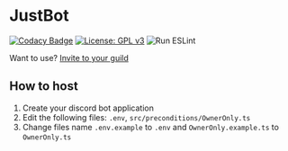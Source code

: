 # JustBot
[![Codacy Badge](https://app.codacy.com/project/badge/Grade/09ff4783177741a5931a4d44497c2646)](https://app.codacy.com/gh/helikespuppy/JustBot/dashboard?utm_source=gh&utm_medium=referral&utm_content=&utm_campaign=Badge_grade) [![License: GPL v3](https://img.shields.io/badge/License-GPLv3-blue.svg)](https://www.gnu.org/licenses/gpl-3.0) ![Run ESLint](https://github.com/helikespuppy/JustBot/actions/workflows/eslint.yml/badge.svg)

Want to use? [Invite to your guild](https://discord.com/oauth2/authorize?client_id=1204923757638975609&permissions=277062404416&scope=bot+applications.commands)

## How to host
1. Create your discord bot application
2. Edit the following files: `.env`, `src/preconditions/OwnerOnly.ts`
3. Change files name `.env.example` to `.env` and `OwnerOnly.example.ts` to `OwnerOnly.ts`
